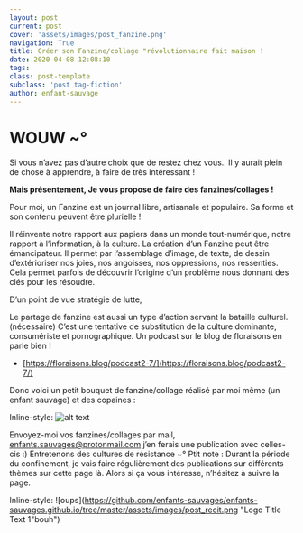 ```yaml
---
layout: post
current: post
cover: 'assets/images/post_fanzine.png'
navigation: True
title: Créer son Fanzine/collage "révolutionnaire fait maison ! 
date: 2020-04-08 12:08:10
tags:
class: post-template
subclass: 'post tag-fiction'
author: enfant-sauvage
---
```


# WOUW ~°

Si vous n’avez pas d’autre choix que de restez chez vous..
Il y aurait plein de chose à apprendre, à faire de très intéressant !

**Mais présentement, Je vous propose de faire des fanzines/collages !**

Pour moi, un Fanzine est un journal libre, artisanale et populaire.
Sa forme et son contenu peuvent être plurielle !

Il réinvente notre rapport aux papiers dans un monde tout-numérique, notre rapport à l’information, à la culture.
La création d’un Fanzine peut être émancipateur. Il permet par l’assemblage d’image, de texte, de dessin d’extérioriser nos joies, nos angoisses, nos oppressions, nos ressenties. Cela permet parfois de découvrir l’origine d’un problème nous donnant des clés pour les résoudre.

D’un point de vue stratégie de lutte,

Le partage de fanzine est aussi un type d’action servant la bataille culturel. (nécessaire)
C’est une tentative de substitution de la culture dominante, consumériste et pornographique.
Un podcast sur le blog de floraisons en parle bien !
- [https://floraisons.blog/podcast2-7/](https://floraisons.blog/podcast2-7/) 

Donc voici un petit bouquet de fanzine/collage réalisé par moi même (un enfant sauvage) et des copaines :

Inline-style: 
![alt text](https://github.com/enfants-sauvages/enfants-sauvages.github.io/tree/master/assets/images/post_fanzine.png "Logo Title Text 1")

Envoyez-moi vos fanzines/collages par mail, enfants.sauvages@protonmail.com
j’en ferais une publication avec celles-cis :)
Entretenons des cultures de résistance ~°
Ptit note :
Durant la période du confinement,
je vais faire régulièrement des publications sur différents thèmes sur cette page là.
Alors si ça vous intéresse, n’hésitez à suivre la page. 

Inline-style: 
![oups](https://github.com/enfants-sauvages/enfants-sauvages.github.io/tree/master/assets/images/post_recit.png "Logo Title Text 1"bouh")


